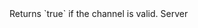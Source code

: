 <function name="IsValid" parent="IGModAudioChannel" type="classfunc">
	<description>
		Returns `true` if the channel is valid.
	</description>
	<realm>Server</realm>
	<rets>
		<ret name="" type="boolean"></ret>
	</rets>
</function>